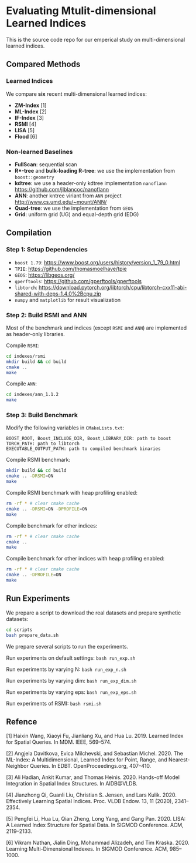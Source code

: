 # Evaluating Mtulit-dimensional Learned Indices
This is the source code repo for our emperical study on multi-dimensional learned indices.


## Compared Methods
### Learned Indices
We compare **six** recent multi-dimensional learned indices:
- **ZM-Index** [1]
- **ML-Index** [2] 
- **IF-Index** [3] 
- **RSMI** [4]  
- **LISA** [5] 
- **Flood** [6]

### Non-learned Baselines
- **FullScan**: sequential scan
- **R\*-tree** and **bulk-loading R-tree**: we use the implementation from `boost::geometry`
- **kdtree**: we use a header-only kdtree implementation `nanoflann`  https://github.com/jlblancoc/nanoflann
- **ANN**: another kntree viriant from `ANN` project http://www.cs.umd.edu/~mount/ANN/
- **Quad-tree**: we use the implementation from `GEOS`
- **Grid**: uniform grid (UG) and equal-depth grid (EDG)

## Compilation
### Step 1: Setup Dependencies
- `boost 1.79`: https://www.boost.org/users/history/version_1_79_0.html
- `TPIE`: https://github.com/thomasmoelhave/tpie
- `GEOS`: https://libgeos.org/
- `gperftools`: https://github.com/gperftools/gperftools
- `libtorch`: https://download.pytorch.org/libtorch/cpu/libtorch-cxx11-abi-shared-with-deps-1.4.0%2Bcpu.zip
- `numpy` and `matplotlib` for result visualization

### Step 2: Build RSMI and ANN
Most of the benchmark and indices (except `RSMI` and `ANN`) are implemented as header-only libraries. 

Compile `RSMI`:
```sh
cd indexes/rsmi
mkdir build && cd build
cmake ..
make
```

Compile `ANN`:
```sh
cd indexes/ann_1.1.2
make
```

### Step 3: Build Benchmark
Modify the following variables in `CMakeLists.txt`:
```
BOOST_ROOT, Boost_INCLUDE_DIR, Boost_LIBRARY_DIR: path to boost
TORCH_PATH: path to libtorch
EXECUTABLE_OUTPUT_PATH: path to compiled benchmark binaries
```

Compile RSMI benchmark:
```sh
mkdir build && cd build
cmake .. -DRSMI=ON
make
```

Compile RSMI benchmark with heap profiling enabled:
```sh
rm -rf * # clear cmake cache
cmake .. -DRSMI=ON -DPROFILE=ON
make
```

Compile benchmark for other indices:
```sh
rm -rf * # clear cmake cache
cmake ..
make
```

Compile benchmark for other indices with heap profiling enabled:
```sh
rm -rf * # clear cmake cache
cmake .. -DPROFILE=ON
make
```

## Run Experiments
We prepare a script to download the real datasets and prepare synthetic datasets:
```sh
cd scripts
bash prepare_data.sh
```

We prepare several scripts to run the experiments.

Run experiments on default settings: `bash run_exp.sh`

Run experiments by varying N: `bash run_exp_n.sh`

Run experiments by varying dim: `bash run_exp_dim.sh`

Run experiments by varying eps: `bash run_exp_eps.sh`

Run experiments of RSMI: `bash rsmi.sh`

## Refence
[1] Haixin Wang, Xiaoyi Fu, Jianliang Xu, and Hua Lu. 2019. Learned Index for Spatial Queries. In MDM. IEEE, 569–574.

[2] Angjela Davitkova, Evica Milchevski, and Sebastian Michel. 2020. The ML-Index: A Multidimensional, Learned Index for Point, Range, and Nearest-Neighbor Queries. In EDBT. OpenProceedings.org, 407–410.

[3] Ali Hadian, Ankit Kumar, and Thomas Heinis. 2020. Hands-off Model Integration in Spatial Index Structures. In AIDB@VLDB.

[4] Jianzhong Qi, Guanli Liu, Christian S. Jensen, and Lars Kulik. 2020. Effectively Learning Spatial Indices. Proc. VLDB Endow. 13, 11 (2020), 2341–2354.

[5] Pengfei Li, Hua Lu, Qian Zheng, Long Yang, and Gang Pan. 2020. LISA: A Learned Index Structure for Spatial Data. In SIGMOD Conference. ACM, 2119–2133.

[6] Vikram Nathan, Jialin Ding, Mohammad Alizadeh, and Tim Kraska. 2020. Learning Multi-Dimensional Indexes. In SIGMOD Conference. ACM, 985–1000.

